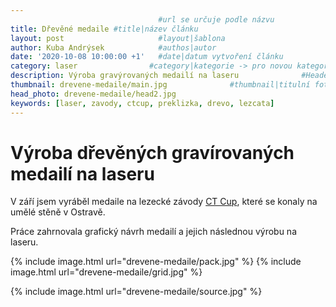 ```yaml
---
                                 #url se určuje podle názvu
title: Dřevěné medaile #title|název článku   
layout: post                     #layout|šablona
author: Kuba Andrýsek            #authos|autor
date: '2020-10-08 10:00:00 +1'   #date|datum vytvoření článku
category: laser                #category|kategorie -> pro novou kategorii je potřeba vytvořit stránku v "categories"
description: Výroba gravýrovaných medailí na laseru              #Header|nadpis
thumbnail: drevene-medaile/main.jpg              #thumbnail|titulní foto -> cesta "/img/blog/**nazev-clanku/Kolo.png**"
head_photo: drevene-medaile/head2.jpg
keywords: [laser, zavody, ctcup, preklizka, drevo, lezcata]
--- 
```


# Výroba dřevěných gravírovaných medailí na laseru

V září jsem vyráběl medaile na lezecké závody [CT Cup](https://www.facebook.com/climbingtechnologycup/), které se konaly na umělé stěně v Ostravě.

Práce zahrnovala grafický návrh medailí a jejich následnou výrobu na laseru.


{% include image.html
url="drevene-medaile/pack.jpg"
%}
{% include image.html
url="drevene-medaile/grid.jpg"
%}

{% include image.html
url="drevene-medaile/source.jpg"
%}

